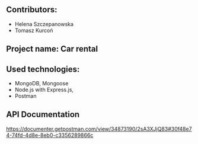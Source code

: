 ## Contributors:
- Helena Szczepanowska
- Tomasz Kurcoń 

##  Project name: Car rental


## Used technologies:
- MongoDB, Mongoose
- Node.js with Express.js,
- Postman

## API Documentation
https://documenter.getpostman.com/view/34873190/2sA3XJjQ83#30f48e74-74fd-4d8e-8eb0-c3356289866c

